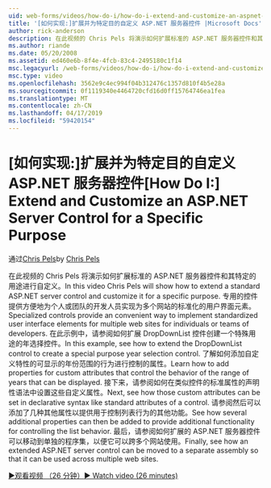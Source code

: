 ```yaml
---
uid: web-forms/videos/how-do-i/how-do-i-extend-and-customize-an-aspnet-server-control-for-a-specific-purpose
title: '[如何实现:]扩展并为特定目的自定义 ASP.NET 服务器控件 |Microsoft Docs'
author: rick-anderson
description: 在此视频的 Chris Pels 将演示如何扩展标准的 ASP.NET 服务器控件和其特定的用途进行自定义。 专用的控件提供 c...
ms.author: riande
ms.date: 05/20/2008
ms.assetid: ed460e6b-8f4e-4fcb-83c4-2495180c1f14
msc.legacyurl: /web-forms/videos/how-do-i/how-do-i-extend-and-customize-an-aspnet-server-control-for-a-specific-purpose
msc.type: video
ms.openlocfilehash: 3562e9c4ec994f04b312476c1357d810f4b5e28a
ms.sourcegitcommit: 0f1119340e4464720cfd16d0ff15764746ea1fea
ms.translationtype: MT
ms.contentlocale: zh-CN
ms.lasthandoff: 04/17/2019
ms.locfileid: "59420154"
---
```

# <a name="how-do-i-extend-and-customize-an-aspnet-server-control-for-a-specific-purpose"></a><span data-ttu-id="e2e6b-104">[如何实现:]扩展并为特定目的自定义 ASP.NET 服务器控件</span><span class="sxs-lookup"><span data-stu-id="e2e6b-104">[How Do I:] Extend and Customize an ASP.NET Server Control for a Specific Purpose</span></span>

<span data-ttu-id="e2e6b-105">通过[Chris Pels](https://twitter.com/chrispels)</span><span class="sxs-lookup"><span data-stu-id="e2e6b-105">by [Chris Pels](https://twitter.com/chrispels)</span></span>

<span data-ttu-id="e2e6b-106">在此视频的 Chris Pels 将演示如何扩展标准的 ASP.NET 服务器控件和其特定的用途进行自定义。</span><span class="sxs-lookup"><span data-stu-id="e2e6b-106">In this video Chris Pels will show how to extend a standard ASP.NET server control and customize it for a specific purpose.</span></span> <span data-ttu-id="e2e6b-107">专用的控件提供方便地为个人或团队的开发人员实现为多个网站的标准化的用户界面元素。</span><span class="sxs-lookup"><span data-stu-id="e2e6b-107">Specialized controls provide an convenient way to implement standardized user interface elements for multiple web sites for individuals or teams of developers.</span></span> <span data-ttu-id="e2e6b-108">在此示例中，请参阅如何扩展 DropDownList 控件创建一个特殊用途的年选择控件。</span><span class="sxs-lookup"><span data-stu-id="e2e6b-108">In this example, see how to extend the DropDownList control to create a special purpose year selection control.</span></span> <span data-ttu-id="e2e6b-109">了解如何添加自定义特性的可显示的年份范围的行为进行控制的属性。</span><span class="sxs-lookup"><span data-stu-id="e2e6b-109">Learn how to add properties for custom attributes that control the behavior of the range of years that can be displayed.</span></span> <span data-ttu-id="e2e6b-110">接下来，请参阅如何在类似控件的标准属性的声明性语法中设置这些自定义属性。</span><span class="sxs-lookup"><span data-stu-id="e2e6b-110">Next, see how those custom attributes can be set in declarative syntax like standard attributes of a control.</span></span> <span data-ttu-id="e2e6b-111">请参阅然后可以添加了几种其他属性以提供用于控制列表行为的其他功能。</span><span class="sxs-lookup"><span data-stu-id="e2e6b-111">See how several additional properties can then be added to provide additional functionality for controlling the list behavior.</span></span> <span data-ttu-id="e2e6b-112">最后，请参阅如何扩展的 ASP.NET 服务器控件可以移动到单独的程序集，以便它可以跨多个网站使用。</span><span class="sxs-lookup"><span data-stu-id="e2e6b-112">Finally, see how an extended ASP.NET server control can be moved to a separate assembly so that it can be used across multiple web sites.</span></span>

[<span data-ttu-id="e2e6b-113">&#9654;观看视频 （26 分钟）</span><span class="sxs-lookup"><span data-stu-id="e2e6b-113">&#9654; Watch video (26 minutes)</span></span>](https://channel9.msdn.com/Blogs/ASP-NET-Site-Videos/how-do-i-extend-and-customize-an-aspnet-server-control-for-a-specific-purpose)
